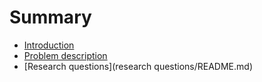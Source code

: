 # Summary

* [Introduction](README.md)
* [Problem description](problem/README.md)
* [Research questions](research questions/README.md)

